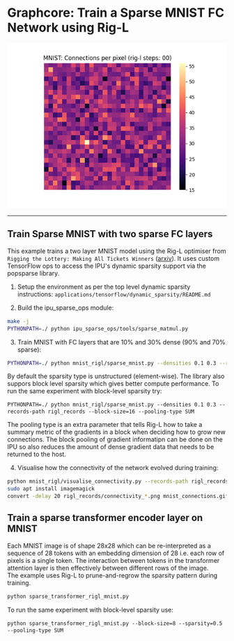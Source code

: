 
# Graphcore: Train a Sparse MNIST FC Network using Rig-L

![MNIST Connectivity pattern evolving during Rig-L training](./images/mnist_connections.gif)

---
## Train Sparse MNIST with two sparse FC layers

This example trains a two layer MNIST model using the Rig-L optimiser from `Rigging the Lottery: Making All Tickets Winners` ([arxiv](https://arxiv.org/abs/1911.11134)). It uses custom TensorFlow ops to access the IPU's dynamic sparsity support via the popsparse library.

1) Setup the environment as per the top level dynamic sparsity instructions: `applications/tensorflow/dynamic_sparsity/README.md`

2) Build the ipu_sparse_ops module:
```bash
make -j
PYTHONPATH=./ python ipu_sparse_ops/tools/sparse_matmul.py
```

3) Train MNIST with FC layers that are 10% and 30% dense (90% and 70% sparse):
```bash
PYTHONPATH=./ python mnist_rigl/sparse_mnist.py --densities 0.1 0.3 --records-path rigl_records
```
By default the sparsity type is unstructured (element-wise). The library also suppors block level sparsity
which gives better compute performance. To run the same experiment with block-level sparsity try:
```
PYTHONPATH=./ python mnist_rigl/sparse_mnist.py --densities 0.1 0.3 --records-path rigl_records --block-size=16 --pooling-type SUM
```
The pooling type is an extra parameter that tells Rig-L how to take a summary metric of the gradients in a block when deciding how to
grow new connections. The block pooling of gradient informatipn can be done on the IPU so also reduces the amount of dense gradient
data that needs to be returned to the host.

4) Visualise how the connectivity of the network evolved during training:
```bash
python mnist_rigl/visualise_connectivity.py --records-path rigl_records --animate
sudo apt install imagemagick
convert -delay 20 rigl_records/connectivity_*.png mnist_connections.gif
```

## Train a sparse transformer encoder layer on MNIST
Each MNIST image is of shape 28x28 which can be re-interpreted as a sequence of 28 tokens with an embedding dimension of 28 i.e. each row of pixels is a single token. The interaction between tokens in the transformer attention layer is then effectively between different rows of the image.  
The example uses Rig-L to prune-and-regrow the sparsity pattern during training.
```bash 
python sparse_transformer_rigl_mnist.py
```
To run the same experiment with block-level sparsity use:
```
python sparse_transformer_rigl_mnist.py --block-size=8 --sparsity=0.5 --pooling-type SUM
```